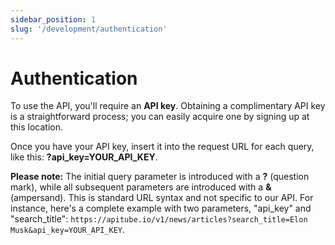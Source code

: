 ```yaml
---
sidebar_position: 1
slug: '/development/authentication'
---
```


# Authentication

To use the API, you'll require an **API key**. Obtaining a complimentary API key is a straightforward process; you can easily acquire one by signing up at this location.

Once you have your API key, insert it into the request URL for each query, like this: **?api_key=YOUR_API_KEY**.

**Please note:** The initial query parameter is introduced with a **?** (question mark), while all subsequent parameters are introduced with a **&** (ampersand). This is standard URL syntax and not specific to our API. For instance, here's a complete example with two parameters, "api_key" and "search_title": `https://apitube.io/v1/news/articles?search_title=Elon Musk&api_key=YOUR_API_KEY`.
